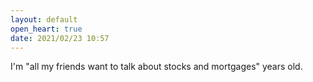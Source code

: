 ```yaml
---
layout: default
open_heart: true
date: 2021/02/23 10:57
---
```


I'm "all my friends want to talk about stocks and mortgages" years old.
